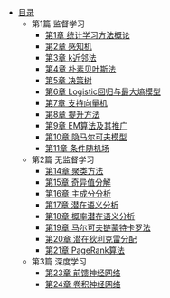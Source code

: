 * [目录](README.md)
    * 第1篇 监督学习
      * [第1章 统计学习方法概论](part01/chapter01/ch01.md)
      * [第2章 感知机](part01/chapter02/ch02.md)
      * [第3章 k近邻法](part01/chapter03/ch03.md)
      * [第4章 朴素贝叶斯法](part01/chapter04/ch04.md)
      * [第5章 决策树](part01/chapter05/ch05.md)
      * [第6章 Logistic回归与最大熵模型](part01/chapter06/ch06.md)
      * [第7章 支持向量机](part01/chapter07/ch07.md)
      * [第8章 提升方法](part01/chapter08/ch08.md)
      * [第9章 EM算法及其推广](part01/chapter09/ch09.md)
      * [第10章 隐马尔可夫模型](part01/chapter10/ch10.md)
      * [第11章 条件随机场](part01/chapter11/ch11.md)
    * 第2篇 无监督学习
      * [第14章 聚类方法](part02/chapter14/ch14.md)
      * [第15章 奇异值分解](part02/chapter15/ch15.md)
      * [第16章 主成分分析](part02/chapter16/ch16.md)
      * [第17章 潜在语义分析](part02/chapter17/ch17.md)
      * [第18章 概率潜在语义分析](part02/chapter18/ch18.md)
      * [第19章 马尔可夫链蒙特卡罗法](part02/chapter19/ch19.md)
      * [第20章 潜在狄利克雷分配](part02/chapter20/ch20.md)
      * [第21章 PageRank算法](part02/chapter21/ch21.md)
    * 第3篇 深度学习
      * [第23章 前馈神经网络](part03/ch23.md)
      * [第24章 卷积神经网络](part03/ch24.md)